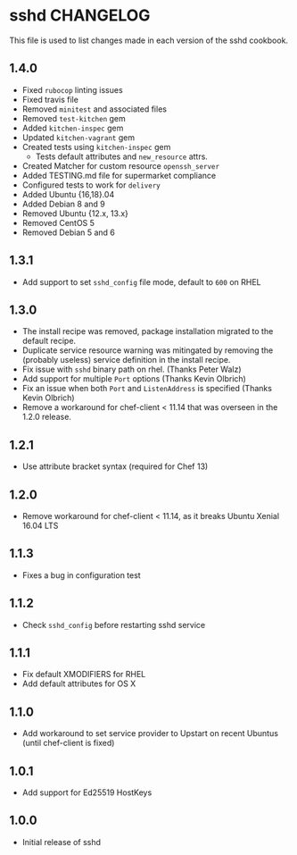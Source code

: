 sshd CHANGELOG
=====================

This file is used to list changes made in each version of the sshd cookbook.

1.4.0
-----

- Fixed `rubocop` linting issues
- Fixed travis file
- Removed `minitest` and associated files
- Removed `test-kitchen` gem
- Added `kitchen-inspec` gem
- Updated `kitchen-vagrant` gem
- Created tests using `kitchen-inspec` gem
    - Tests default attributes and `new_resource` attrs.
- Created Matcher for custom resource `openssh_server`
- Added TESTING.md file for supermarket compliance
- Configured tests to work for `delivery`
- Added Ubuntu {16,18}.04
- Added Debian 8 and 9
- Removed Ubuntu {12.x, 13.x}
- Removed CentOS 5
- Removed Debian 5 and 6

1.3.1
-----

- Add support to set `sshd_config` file mode, default to `600` on RHEL

1.3.0
-----

- The install recipe was removed, package installation migrated to the default recipe.
- Duplicate service resource warning was mitingated by removing the (probably useless) service definition in the install recipe.
- Fix issue with `sshd` binary path on rhel. (Thanks Peter Walz)
- Add support for multiple `Port` options (Thanks Kevin Olbrich)
- Fix an issue when both `Port` and `ListenAddress` is specified (Thanks Kevin Olbrich)
- Remove a workaround for chef-client < 11.14 that was overseen in the 1.2.0 release.

1.2.1
-----

- Use attribute bracket syntax (required for Chef 13)

1.2.0
-----

- Remove workaround for chef-client < 11.14, as it breaks Ubuntu Xenial 16.04 LTS

1.1.3
-----

- Fixes a bug in configuration test

1.1.2
-----

- Check `sshd_config` before restarting sshd service

1.1.1
-----

- Fix default XMODIFIERS for RHEL
- Add default attributes for OS X

1.1.0
-----

- Add workaround to set service provider to Upstart on recent Ubuntus (until chef-client is fixed)

1.0.1
-----

- Add support for Ed25519 HostKeys

1.0.0
-----

- Initial release of sshd
